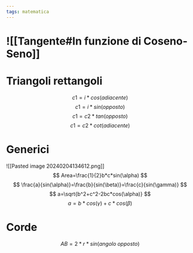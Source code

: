 ```yaml
---
tags: matematica
---
```

# ![[Tangente#In funzione di Coseno-Seno]] 
# Triangoli rettangoli
$$
c1=i*cos(adiacente)
$$
$$
c1=i*sin(opposto)
$$
$$
c1=c2*tan(opposto)
$$
$$
c1=c2*cot(adiacente)
$$

# Generici
![[Pasted image 20240204134612.png]]
$$
Area=\frac{1}{2}b*c*sin(\alpha)
$$
$$
\frac{a}{sin(\alpha)}=\frac{b}{sin(\beta)}=\frac{c}{sin(\gamma)}
$$
$$
a=\sqrt{b^2+c^2-2bc*cos(\alpha)}
$$
$$
a=b*cos(\gamma)+c*cos(\beta)
$$
# Corde
$$
AB=2*r*sin(angolo\;opposto)
$$

